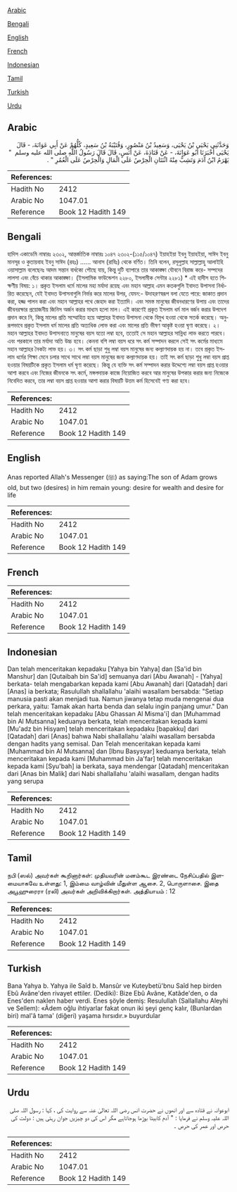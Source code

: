 [Arabic](#arabic)

[Bengali](#bengali)

[English](#english)

[French](#french)

[Indonesian](#indonesian)

[Tamil](#tamil)

[Turkish](#turkish)

[Urdu](#urdu)

## Arabic


<div dir="rtl" lang="ar" style={{fontSize:'larger',backgroundColor:'#f8f9fa',padding:20}}>
وَحَدَّثَنِي يَحْيَى بْنُ يَحْيَى، وَسَعِيدُ بْنُ مَنْصُورٍ، وَقُتَيْبَةُ بْنُ سَعِيدٍ، كُلُّهُمْ عَنْ أَبِي عَوَانَةَ، - قَالَ يَحْيَى أَخْبَرَنَا أَبُو عَوَانَةَ، - عَنْ قَتَادَةَ، عَنْ أَنَسٍ، قَالَ قَالَ رَسُولُ اللَّهِ صلى الله عليه وسلم ‏ "‏ يَهْرَمُ ابْنُ آدَمَ وَتَشِبُّ مِنْهُ اثْنَتَانِ الْحِرْصُ عَلَى الْمَالِ وَالْحِرْصُ عَلَى الْعُمُرِ ‏"‏ ‏.‏
</div>
<div style={{backgroundColor:'#f8f9fa',padding:20, marginBottom: 10}}><table> <thead> <tr> <th>References:</th> <th></th> </tr> </thead> <tbody><tr><td>Hadith No</td><td>2412</td></tr><tr><td>Arabic No</td><td>1047.01</td></tr><tr><td>Reference</td><td>Book 12 Hadith 149</td></tr></tbody></table></div>

## Bengali


<div dir="ltr" lang="bn" style={{fontSize:'larger',backgroundColor:'#f8f9fa',padding:20}}>
হাদিস একাডেমি নাম্বারঃ ২৩০২, আন্তর্জাতিক নাম্বারঃ ১০৪৭ ২৩০২-(১১৫/১০৪৭) ইয়াহইয়া ইবনু ইয়াহইয়া, সাঈদ ইবনু মানসূর ও কুতায়বাহ ইবনু সাঈদ (রহঃ) ...... আনাস (রাযিঃ) থেকে বর্ণিত। তিনি বলেন, রসূলুল্লাহ সাল্লাল্লাহু আলাইহি ওয়াসাল্লাম বলেছেনঃ আদম সন্তান বার্ধক্যে পৌছে যায়, কিন্তু দুটি ব্যাপারে তার আকাঙ্ক্ষা যৌবনে বিরাজ করে- সম্পদের লালসা এবং বেঁচে থাকার আকাঙ্ক্ষা। (ইসলামিক ফাউন্ডেশন ২২৮০, ইসলামীক সেন্টার ২২৮১) * এই হাদীস হতে শিক্ষণীয় বিষয়: ১। প্রকৃত ইসলাম ধর্মে মালের মহা মর্যাদা রয়েছ এবং মহান আল্লাহ এমন কতকগুলি ইবাদত উপাসনা নির্ধারিত করেছেন, যেই ইবাদত উপাসনাগুলি নির্ভর করে মালের উপর, যেমন:- উদাহরণস্বরূপ বলা যেতে পারে: জাকাত প্রদান করা, হজ্জ পালন করা এবং মহান আল্লাহর পথে জেহাদ করা ইত্যাদি। এবং সমস্ত মানুষের জীবনধারণের উপায় এবং তাদের জীবনরক্ষার প্রয়োজনীয় জিনিস অর্জন করার মাধ্যম হলো মাল। এই কারণেই প্রকৃত ইসলাম ধর্ম মাল বর্জন করার উপদেশ প্রদান করে নি, কিন্তু মালের প্রতি সম্মোহিত হয়ে আল্লাহর ইবাদত উপাসনা থেকে বিমুখ হওয়া থেকে সতর্ক করেছে। অনুরূপভাবে প্রকৃত ইসলাম ধর্ম মালের প্রতি অত্যধিক লোভ করা এবং মালের প্রতি ভীষণ আকৃষ্ট হওয়া ঘৃণা করেছে। ২। মহান আল্লাহর ইবাদত উপাসনাতে মানুষের বয়স যতো লম্বা হবে, ততোই সে মহান আল্লাহর সান্নিধ্য লাভ করতে পারবে। এবং পরকালে তার মর্যাদা অতি উচ্চ হবে। কেননা বশি লম্বা বয়স ধরে সৎ কর্ম সম্পাদন করলে সেই সৎ কর্মের মাধ্যমে মহান আল্লাহর নৈকট্য লাভ হয়। ৩। সৎ কর্ম ছাড়া শুধু লম্বা বয়স মানুষের জন্য কল্যাণদায়ক হয় না। তবে প্রকৃত ইসলাম ধর্মের শিক্ষা মেনে চলার সাথে সাথে লম্বা বয়স মানুষের জন্য কল্যাণদায়ক হয়। তাই সৎ কর্ম ছাড়া শুধু লম্বা বয়স প্রাপ্ত হওয়ার বিষয়টিকে প্রকৃত ইসলাম ধর্ম ঘৃণা করেছে। কিন্তু যে ব্যক্তি সৎ কর্ম সম্পাদন করার উদ্দেশ্যে লম্বা বয়স প্রাপ্ত হওয়ার আশা করবে এবং নিজের জীবনকে সৎ কর্মে, মঙ্গলদায়ক কাজে নিয়োজিত করবে আর মানুষের উপকার করার জন্য নিজেকে নিবেদিত করবে, তার লম্বা বয়স প্রাপ্ত হওয়ার আশা করার বিষয়টি উত্তম কর্ম হিসেবেই গণ্য করা হবে।
</div>
<div style={{backgroundColor:'#f8f9fa',padding:20, marginBottom: 10}}><table> <thead> <tr> <th>References:</th> <th></th> </tr> </thead> <tbody><tr><td>Hadith No</td><td>2412</td></tr><tr><td>Arabic No</td><td>1047.01</td></tr><tr><td>Reference</td><td>Book 12 Hadith 149</td></tr></tbody></table></div>

## English


<div dir="ltr" lang="en" style={{fontSize:'larger',backgroundColor:'#f8f9fa',padding:20}}>
Anas reported Allah's Messenger (ﷺ) as saying:The son of Adam grows old, but two (desires) in him remain young: desire for wealth and desire for life
</div>
<div style={{backgroundColor:'#f8f9fa',padding:20, marginBottom: 10}}><table> <thead> <tr> <th>References:</th> <th></th> </tr> </thead> <tbody><tr><td>Hadith No</td><td>2412</td></tr><tr><td>Arabic No</td><td>1047.01</td></tr><tr><td>Reference</td><td>Book 12 Hadith 149</td></tr></tbody></table></div>

## French


<div dir="ltr" lang="fr" style={{fontSize:'larger',backgroundColor:'#f8f9fa',padding:20}}>

</div>
<div style={{backgroundColor:'#f8f9fa',padding:20, marginBottom: 10}}><table> <thead> <tr> <th>References:</th> <th></th> </tr> </thead> <tbody><tr><td>Hadith No</td><td>2412</td></tr><tr><td>Arabic No</td><td>1047.01</td></tr><tr><td>Reference</td><td>Book 12 Hadith 149</td></tr></tbody></table></div>

## Indonesian


<div dir="ltr" lang="id" style={{fontSize:'larger',backgroundColor:'#f8f9fa',padding:20}}>
Dan telah menceritakan kepadaku [Yahya bin Yahya] dan [Sa'id bin Manshur] dan [Qutaibah bin Sa'id] semuanya dari [Abu Awanah] - [Yahya] berkata- telah mengabarkan kepada kami [Abu Awanah] dari [Qatadah] dari [Anas] ia berkata; Rasulullah shallallahu 'alaihi wasallam bersabda: "Setiap manusia pasti akan menjadi tua. Namun jiwanya tetap muda mengenai dua perkara, yaitu: Tamak akan harta benda dan selalu ingin panjang umur." Dan telah menceritakan kepadaku [Abu Ghassan Al Misma'i] dan [Muhammad bin Al Mutsanna] keduanya berkata, telah menceritakan kepada kami [Mu'adz bin Hisyam] telah menceritakan kepadaku [bapakku] dari [Qatadah] dari [Anas] bahwa Nabi shallallahu 'alaihi wasallam bersabda dengan hadits yang semisal. Dan Telah menceritakan kepada kami [Muhammad bin Al Mutsanna] dan [Ibnu Basysyar] keduanya berkata, telah menceritakan kepada kami [Muhammad bin Ja'far] telah menceritakan kepada kami [Syu'bah] ia berkata, saya mendengar [Qatadah] menceritakan dari [Anas bin Malik] dari Nabi shallallahu 'alaihi wasallam, dengan hadits yang serupa
</div>
<div style={{backgroundColor:'#f8f9fa',padding:20, marginBottom: 10}}><table> <thead> <tr> <th>References:</th> <th></th> </tr> </thead> <tbody><tr><td>Hadith No</td><td>2412</td></tr><tr><td>Arabic No</td><td>1047.01</td></tr><tr><td>Reference</td><td>Book 12 Hadith 149</td></tr></tbody></table></div>

## Tamil


<div dir="ltr" lang="ta" style={{fontSize:'larger',backgroundColor:'#f8f9fa',padding:20}}>
நபி (ஸல்) அவர்கள் கூறினார்கள்: முதியவரின் மனம்கூட இரண்டை நேசிப்பதில் இளமையாகவே உள்ளது: 1, இம்மை வாழ்வின் மீதுள்ள ஆசை. 2, பொருளாசை. இதை அபூஹுரைரா (ரலி) அவர்கள் அறிவிக்கிறார்கள். அத்தியாயம் : 12
</div>
<div style={{backgroundColor:'#f8f9fa',padding:20, marginBottom: 10}}><table> <thead> <tr> <th>References:</th> <th></th> </tr> </thead> <tbody><tr><td>Hadith No</td><td>2412</td></tr><tr><td>Arabic No</td><td>1047.01</td></tr><tr><td>Reference</td><td>Book 12 Hadith 149</td></tr></tbody></table></div>

## Turkish


<div dir="ltr" lang="tr" style={{fontSize:'larger',backgroundColor:'#f8f9fa',padding:20}}>
Bana Yahya b. Yahya ile Saîd b. Mansûr ve Kuteybetü'bnu Saîd hep birden Ebû Avâne'den rivayet ettiler. (Dediki): Bize Ebû Avâne, Katâde'den, o da Enes'den naklen haber verdi. Enes şöyle demiş: Resulullah (Sallallahu Aleyhi ve Sellem): «Âdem oğlu ihtiyarlar fakat onun iki şeyi genç kalır, (Bunlardan biri) mal'â tama' (diğeri) yaşama hırsıdır.» buyurdular
</div>
<div style={{backgroundColor:'#f8f9fa',padding:20, marginBottom: 10}}><table> <thead> <tr> <th>References:</th> <th></th> </tr> </thead> <tbody><tr><td>Hadith No</td><td>2412</td></tr><tr><td>Arabic No</td><td>1047.01</td></tr><tr><td>Reference</td><td>Book 12 Hadith 149</td></tr></tbody></table></div>

## Urdu


<div dir="rtl" lang="ur" style={{fontSize:'larger',backgroundColor:'#f8f9fa',padding:20}}>
ابوعوانہ نے قتادہ سے اور انھوں نے حضرت انس رضی اللہ تعالیٰ عنہ سے روایت کی ، کہا : رسول اللہ صلی اللہ علیہ وسلم نے فرمایا : " آدم کابیٹا بوڑھا ہوجاتاہے مگر اس کی دو چیزیں جوان رہتی ہیں : دولت کی حرص اور عمر کی حرص ۔
</div>
<div style={{backgroundColor:'#f8f9fa',padding:20, marginBottom: 10}}><table> <thead> <tr> <th>References:</th> <th></th> </tr> </thead> <tbody><tr><td>Hadith No</td><td>2412</td></tr><tr><td>Arabic No</td><td>1047.01</td></tr><tr><td>Reference</td><td>Book 12 Hadith 149</td></tr></tbody></table></div>